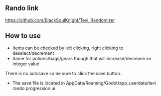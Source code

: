 ## Rando link
https://github.com/BlackSoulKnight/Tevi_Randomizer

## How to use
+ Items can be checked by left clicking, right clicking to deselect/decrement
+ Same for potions/bags/gears though that will increase/decrease an integer value

There is no autosave so be sure to click the save button. 
+ The save file is located in AppData/Roaming/Godot/app_userdata/tevi rando progression ui
